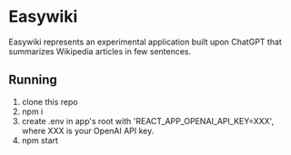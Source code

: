 # Easywiki
Easywiki represents an experimental application built upon ChatGPT that summarizes Wikipedia articles in few sentences.

## Running
1. clone this repo
2. npm i
3. create .env in app's root with 'REACT_APP_OPENAI_API_KEY=XXX', where XXX is your OpenAI API key.
4. npm start